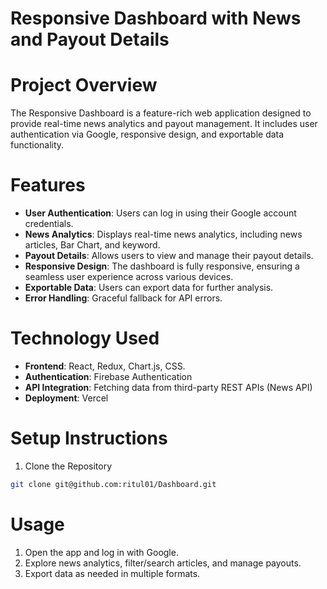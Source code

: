 # Responsive Dashboard with News and Payout Details

# Project Overview
The Responsive Dashboard is a feature-rich web application designed to provide real-time news analytics and payout management. It includes user authentication via Google, responsive design, and exportable data functionality.

# Features
- **User Authentication**: Users can log in using their Google account credentials.
- **News Analytics**: Displays real-time news analytics, including news articles, Bar Chart, and keyword.
- **Payout Details**: Allows users to view and manage their payout details.
- **Responsive Design**: The dashboard is fully responsive, ensuring a seamless user experience across various devices.
- **Exportable Data**: Users can export data for further analysis.
- **Error Handling**: Graceful fallback for API errors.

# Technology Used
- **Frontend**: React, Redux, Chart.js, CSS.
- **Authentication**: Firebase Authentication
- **API Integration**: Fetching data from third-party REST APIs (News API)
- **Deployment**: Vercel

# Setup Instructions
1. Clone the Repository
```bash
git clone git@github.com:ritul01/Dashboard.git
```

# Usage
1. Open the app and log in with Google.
2. Explore news analytics, filter/search articles, and manage payouts.
3. Export data as needed in multiple formats.
